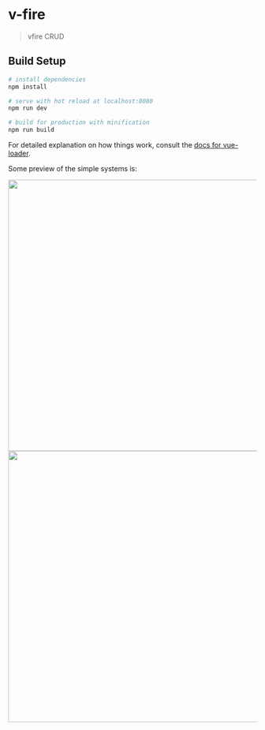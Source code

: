 # v-fire

> vfire CRUD

## Build Setup

``` bash
# install dependencies
npm install

# serve with hot reload at localhost:8080
npm run dev

# build for production with minification
npm run build
```

For detailed explanation on how things work, consult the [docs for vue-loader](http://vuejs.github.io/vue-loader).

Some preview of the simple systems is:

<p align="center">
  <img src="https://github.com/Elwinlhq/VFire/blob/master/src/img/Borrow1.JPG" width="550"/>
  <img src="https://github.com/Elwinlhq/VFire/blob/master/src/img/Borrow2.JPG" width="550"/>
</p>
